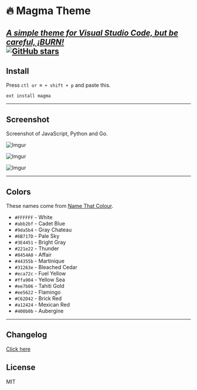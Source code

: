 # 🔥 Magma Theme
[_A simple theme for Visual Studio Code, but be careful, ¡BURN!_](https://sn4pew.github.io/magma-theme) 
<br>
[![GitHub stars](https://img.shields.io/github/stars/Sn4peW/Magma-Theme.svg?style=social&label=Stars)](https://github.com/Sn4peW/VsCode-Magma-Theme/stargazers/)
---

## Install
Press `ctl or ⌘ + shift + p` and paste this.
```
ext install magma
```
---

## Screenshot
Screenshot of JavaScript, Python and Go.

![Imgur](https://i.imgur.com/lTheKt4.png)

![Imgur](https://i.imgur.com/APmfi3A.png)

![Imgur](https://i.imgur.com/vDnzqW2.png)

---

## Colors
These names come from [Name That Colour](http://chir.ag/projects/name-that-color).

* `#FFFFFF` - White
* `#abb2bf` - Cadet Blue
* `#9da5b4` - Gray Chateau
* `#6B717D` - Pale Sky
* `#3E4451` - Bright Gray
* `#221e22` - Thunder
* `#8454A0` - Affair
* `#44355b` - Martinique
* `#31263e` - Bleached Cedar
* `#eca72c` - Fuel Yellow
* `#ffa904` - Yellow Sea
* `#ee7b06` - Tahiti Gold
* `#ee5622` - Flamingo
* `#C62D42` - Brick Red
* `#a12424` - Mexican Red
* `#400b0b` - Aubergine
---

## Changelog
[Click here](https://github.com/Sn4peW/Magma-Theme/changelog)

## License
MIT